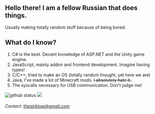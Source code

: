 ## Hello there! I am a fellow Russian that does things.
Usually making totally random stuff because of being bored.

## What do I know?
1) C# is the best. Decent knowledge of ASP.NET and the Unity game engine.
2) JavaScript, mainly addon and frontend development. Imagine having types!
3) C/C++, tried to make an OS (totally random thought, yet here we are)
4) Java, I've made a lot of Minecraft mods. ~~I absolutely hate it.~~.
5) The syscalls necessary for USB communication. Don't judge me!

<a>
  <img src="https://github-readme-stats.vercel.app/api?username=theairblow&show_icons=true&theme=algolia" alt="github status"/>
  <img src="https://github-readme-streak-stats.herokuapp.com/?user=theairblow&theme=black-ice&stroke=0000&background=060A0CD0"/>
</a>


###### Contact: [theairblow@gmail.com](https://cdn.sussy.dev/goober/donald_duigne.mp4)
